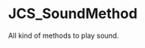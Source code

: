 <div id="content-header">
  <h1>JCS_SoundMethod</h1>
</div>

<p>
  All kind of methods to play sound.
</p>
